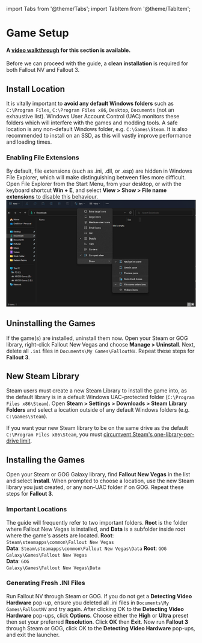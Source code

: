 ﻿import Tabs from '@theme/Tabs';
import TabItem from '@theme/TabItem';

# Game Setup
#### A [video walkthrough](https://youtu.be/I7yfNSFVyx4) for this section is available.
Before we can proceed with the guide, a **clean installation** is required for both Fallout NV and Fallout 3. 

## Install Location
It is vitally important to **avoid any default Windows folders** such as `C:\Program Files`, `C:\Program Files x86`,
`Desktop`, `Documents` (not an exhaustive list). Windows User Account Control (UAC) monitors these folders which 
will interfere with the games and modding tools. A safe location is any non-default Windows folder, e.g. `C:\Games\Steam`.
It is also recommended to install on an SSD, as this will vastly improve performance and loading times.

### Enabling File Extensions
By default, file extensions (such as .ini, .dll, or .esp) are hidden in Windows File Explorer, which will make distinguishing between files more
difficult. Open File Explorer from the Start Menu, from your desktop, or with the keyboard shortcut **Win + E**, and select
**View > Show > File name extensions** to disable this behaviour.
![Show file extensions in File Explorer](./img/show%20file%20extensions.webp)

## Uninstalling the Games
If the game(s) are installed, uninstall them now. Open your Steam or GOG library, right-click Fallout New Vegas and choose **Manage > Uninstall**.
Next, delete all `.ini` files in `Documents\My Games\FalloutNV`. Repeat these steps for **Fallout 3**.

## New Steam Library
Steam users must create a new Steam Library to install the game into, as the default library is in a default Windows UAC-protected folder 
(`C:\Program Files x86\Steam`). Open **Steam > Settings > Downloads > Steam Library Folders** and select a location outside of any default 
Windows folders (e.g. `C:\Games\Steam`).

If you want your new Steam library to be on the same drive as the default `C:\Program Files x86\Steam`, you must 
[circumvent Steam's one-library-per-drive limit](https://github.com/LostDragonist/steam-library-setup-tool/wiki/Usage-Guide).

## Installing the Games
Open your Steam or GOG Galaxy library, find **Fallout New Vegas** in the list and select **Install**. 
When prompted to choose a location, use the new Steam library you just created, or any non-UAC folder if on GOG. 
Repeat these steps for **Fallout 3**.

### Important Locations
The guide will frequently refer to two important folders. **Root** is the folder where Fallout New Vegas is installed, 
and **Data** is a subfolder inside root where the game's assets are located.
<Tabs groupId="platforms">
  <TabItem value="steam" label="Steam">
    <b>Root</b>: <code>Steam\steamapps\common\Fallout New Vegas</code><br/>
    <b>Data</b>: <code>Steam\steamapps\common\Fallout New Vegas\Data</code>
  </TabItem>
  <TabItem value="gog" label="GOG">
    <b>Root</b>: <code>GOG Galaxy\Games\Fallout New Vegas</code><br/>
    <b>Data</b>: <code>GOG Galaxy\Games\Fallout New Vegas\Data</code>
  </TabItem>
</Tabs>

### Generating Fresh .INI Files
Run Fallout NV through Steam or GOG. If you do not get a **Detecting Video Hardware** pop-up, ensure you deleted all 
.ini files in `Documents\My Games\FalloutNV` and try again. After clicking OK to the **Detecting Video Hardware** pop-ups,
click **Options**. Choose either the **High** or **Ultra** preset then set your preferred **Resolution**. Click **OK** then **Exit**.
 Now run **Fallout 3** through Steam or GOG, click OK to the **Detecting Video Hardware** pop-ups, and exit the launcher.